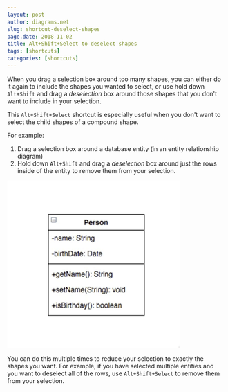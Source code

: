 ```yaml
---
layout: post
author: diagrams.net
slug: shortcut-deselect-shapes
page.date: 2018-11-02
title: Alt+Shift+Select to deselect shapes
tags: [shortcuts]
categories: [shortcuts]
---
```


When you drag a selection box around too many shapes, you can either do it again to include the shapes you wanted to select, or use hold down ``Alt+Shift`` and drag a _deselection_ box around those shapes that you don't want to include in your selection.

This ``Alt+Shift+Select`` shortcut is especially useful when you don't want to select the child shapes of a compound shape.

For example:

1. Drag a selection box around a database entity (in an entity relationship diagram)
2. Hold down ``Alt+Shift`` and drag a _deselection_ box around just the rows inside of the entity to remove them from your selection.

<img src="/assets/img/blog/shortcut-alt-shift-select.gif" width="400" alt="Use the Alt+Shift+Select shortcut in diagrams.net to deselect shapes">

You can do this multiple times to reduce your selection to exactly the shapes you want. For example, if you have selected multiple entities and you want to deselect all of the rows, use ``Alt+Shift+Select`` to remove them from your selection.
